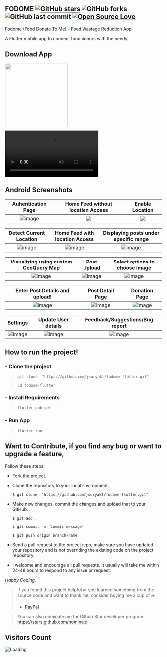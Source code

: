 ## FODOME [![GitHub stars](https://img.shields.io/github/stars/jsuryakt/fodome-flutter?style=social)](https://github.com/login?return_to=%2Fjsuryakt%fodome-flutter) ![GitHub forks](https://img.shields.io/github/forks/jsuryakt/fodome-flutter?style=social) ![GitHub last commit](https://img.shields.io/github/last-commit/jsuryakt/fodome-flutter) [![Open Source Love](https://badges.frapsoft.com/os/v2/open-source.svg?v=103)](https://github.com/jsuryakt/fodome-flutter) 

Fodome (Food Donate To Me) - Food Wastage Reduction App 

A Flutter mobile app to connect food donors with the needy.

## Download App
<a href="https://drive.google.com/file/d/1RTSOwAUcClxDq4k3ueHRcGw8of0sdaDV/view"><img src="https://playerzon.com/asset/download.png" width="200"></img></a>

<video
src="https://user-images.githubusercontent.com/63441093/128240407-50ca7941-853b-45e8-b7fd-0ce83808a22e.mp4">
</video>
<!-- <video src="https://user-images.githubusercontent.com/63441093/128235188-60c2aaa1-2e08-41b2-9967-944b731b0287.mp4"/> -->


<!-- <img src="https://cdn.dribbble.com/users/2432994/screenshots/10446127/media/fa0a9ce348e0bfa18b00ba2240543064.png"  />  -->

## Android Screenshots

  Auhentication Page                 |   Home Feed without location Access        |  Enable Location
:-------------------------:|:-------------------------:|:-------------------------:
![image](https://user-images.githubusercontent.com/63441093/128233740-caad288f-f3d8-4207-893f-d4c14f16a11f.png)|![](https://user-images.githubusercontent.com/63441093/128233482-5c894eca-f04c-4c2e-99ee-e8835334c40c.png)|![](https://user-images.githubusercontent.com/63441093/128233649-9897f92e-d530-4ff0-ac09-865de58dab49.png)

  Detect Current Location                 |   Home Feed with location Access        |  Displaying posts under specific range
:-------------------------:|:-------------------------:|:-------------------------:
![image](https://user-images.githubusercontent.com/63441093/128233963-390fde14-7fc3-4518-beca-834391b75402.png)|![image](https://user-images.githubusercontent.com/63441093/128234012-f00b6175-77fa-4b9a-9b88-2b3080166ada.png)|![image](https://user-images.githubusercontent.com/63441093/128234954-1e95e575-f7ad-4b83-9ff5-42eb68d062d6.png)

  Visualizing using custom GeoQuery Map                |   Post Upload        |  Select options to choose image
:-------------------------:|:-------------------------:|:-------------------------:
![image](https://user-images.githubusercontent.com/63441093/128234115-0365eea7-cc15-4c66-a365-9506c61c4022.png)|![image](https://user-images.githubusercontent.com/63441093/128234223-1cb5d1f0-f485-41f7-9ae8-81476087398f.png)|![image](https://user-images.githubusercontent.com/63441093/128234310-22c9489e-24e3-436d-8b02-2c39b33e768c.png)

  Enter Post Details and upload!                 |   Post Detail Page        |  Donation Page
:-------------------------:|:-------------------------:|:-------------------------:
![image](https://user-images.githubusercontent.com/63441093/128234356-29408a7f-4930-453e-948b-cc2b020f5e83.png)|![image](https://user-images.githubusercontent.com/63441093/128234451-3848e7ab-2c17-42f6-87b8-a66755b57cff.png)|![image](https://user-images.githubusercontent.com/63441093/128234488-ec820761-0557-4538-b29a-b2ba038b6af9.png)

  Settings                 |   Update User details        |  Feedback/Suggestions/Bug report
:-------------------------:|:-------------------------:|:-------------------------:
![image](https://user-images.githubusercontent.com/63441093/128234538-6b6c2187-69f1-417c-99ca-9f53e49a1d2e.png)|![image](https://user-images.githubusercontent.com/63441093/128234588-a9898361-2ee2-45a2-ae82-9861b7aacd8e.png)|![image](https://user-images.githubusercontent.com/63441093/128234619-a5291582-140e-4215-a9cf-92ef132893b4.png)

## How to run the project!
### - Clone the project
> ``` git clone  "https://github.com/jsuryakt/fodome-flutter.git" ```

> ```cd fodome-flutter```

 ### - Install Requirements
 
 > ```flutter pub get```
 
 ### - Run App
 > ```flutter run```
 
 ## Want to Contribute, if you find any bug or want to upgrade a feature,
Follow these steps:
- Fork the project.
- Clone the repository to your local environment.

    ```$ git clone  "https://github.com/jsuryakt/fodome-flutter.git" ```
    
- Make new changes, commit the changes and upload that to your GitHub.

    `$ git add .`
    
    `$ git commit -m "Commit message" `
    
    `$ git push origin branch-name`
    
- Send a pull request to the project repo, make sure you have updated your repository and is not overriding the existing code on the project repository.
- I welcome and encourage all pull requests. It usually will take me within 24-48 hours to respond to any issue or request.

_Happy Coding._

> If you found this project helpful or you learned something from the source code and want to thank me, consider buying me a cup of :coffee:
>
> * [PayPal](https://www.paypal.me/jsuryakt/)

> You can also nominate me for Github Star developer program
> https://stars.github.com/nominate

## Visitors Count

<img align="left" src = "https://profile-counter.glitch.me/fodome-flutter/count.svg" alt ="Loading">
